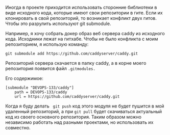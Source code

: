 Иногда в проекте приходится использовать сторонние библиотеки в виде исходного кода, которые имеют свои репозитории в гите. Если их клонировать в свой репозиторий, то возникает конфликт двух гитов. Чтобы это разрулить используют git submodule. 

Например, я хочу собрать докер образ веб сервера caddy из исходного кода. Исходники лежат на гитхабе. Чтобы не было конфликта с моим репозиторием, я использую команду:
```shell
git submodule add https://github.com/caddyserver/caddy.git
```
Репозиторий сервера скачается в папку caddy, а в корне моего репозитория появится файл ```.gitmodules.``` 

Его содержимое:
```config
[submodule "DEVOPS-133/caddy"]
	path = DEVOPS-133/caddy
	url = https://github.com/caddyserver/caddy.git
```
Когда я буду делать ``` git push``` код этого модуля не будет пушится в мой удаленный репозиторий, а при ``` git pull ``` будет скачиваться актуальный код из своего основного репозитория. Таким образом можно независимо работать над разными проектами, но использовать их совместно.  